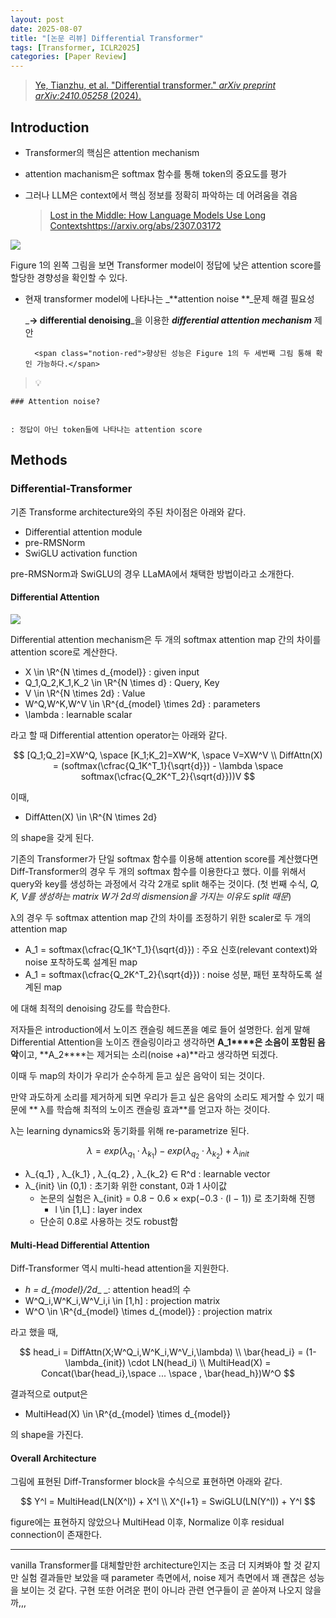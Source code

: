 ```yaml
---
layout: post
date: 2025-08-07
title: "[논문 리뷰] Differential Transformer"
tags: [Transformer, ICLR2025]
categories: [Paper Review]
---
```


> [Ye, Tianzhu, et al. "Differential transformer." ](https://arxiv.org/abs/2410.05258)[_arXiv preprint arXiv:2410.05258_](https://arxiv.org/abs/2410.05258)[ (2024).](https://arxiv.org/abs/2410.05258)



## Introduction

- Transformer의 핵심은 attention mechanism
- attention machanism은 softmax 함수를 통해 token의 중요도를 평가
- 그러나 LLM은 context에서 핵심 정보를 정확히 파악하는 데 어려움을 겪음

	> [Lost in the Middle: How Language Models Use Long Contextshttps://arxiv.org/abs/2307.03172](https://arxiv.org/abs/2307.03172)


![](https://prod-files-secure.s3.us-west-2.amazonaws.com/542b861c-36a8-4051-84e5-8804b6728dba/9083ea56-691a-4752-ae26-47f403431ac8/image.png?X-Amz-Algorithm=AWS4-HMAC-SHA256&X-Amz-Content-Sha256=UNSIGNED-PAYLOAD&X-Amz-Credential=ASIAZI2LB466W4C2CIGA%2F20250826%2Fus-west-2%2Fs3%2Faws4_request&X-Amz-Date=20250826T210055Z&X-Amz-Expires=3600&X-Amz-Security-Token=IQoJb3JpZ2luX2VjECUaCXVzLXdlc3QtMiJGMEQCICxqtG0AqUYz92Uv1KH4qc3MLqsq%2Bzak%2Fw18%2FAixj4XWAiAg2lyX9w5tiVXQBrpWqsgsWk7vYNY9g8rNmM5hcgqwOCr%2FAwh%2BEAAaDDYzNzQyMzE4MzgwNSIMCu2WhNtNl%2FkJuTNTKtwDku9XskwbxX8nEtk0DPgXEwGPEvDDAZwhMIcJFnDdsEidU5OcBCKcmm%2FJwa9meJcwdvQmS2IfT%2BRtZmzahzUBa53TAsHJH0B2hXWkDupBi4SFFh3u%2B3fbZfeMr39dRa%2BpQHhGNfFijnJMNd6K3JkVwOR%2BJx90yGhZ4SEz6xXrDrTvzvFD%2BRH5uFuE4lxfE%2FQZw2t4tKue3bZjp3CRlYFy3ROGqDLNpckYV4XLZjQ%2B840WBFWCJCypdSKdBP4%2B3Zgfgjo7Fs9QKzxM3MvyCYnVDz01LOgLYFadIBSvd%2FmQIad%2BVD2aezC4w6l3%2FAk%2Bpb8p3cisDpW%2FrsG%2FtrNxSARvwo0t2XH%2Ft9QzVdHzkYmDIgU7PzQ3y4Cw3KeWFqg7XrtxwaLPl0iC%2FWhMvpAagbizmKxL7xuX%2BwYyey71LlIZ%2BpYLT0%2BnRyb%2Bqf%2Bs63KOhY%2FM2v42MFmQiw%2BmjNNDNH6JsLGESZhepBJ%2Fuw0u4Bm4ZYLlrMex3pwv20%2BBJWE9ggykEOiEpOpUnH09erOnqL4aPhEkXeAteGGYQK7zH1GL5xbrbt%2FMrBwvm5m8vPmZ3SMK3wpE23cTcpRtbRMsrjkZalKCoG1pObUmNRM8ujoROH%2Fa4FroqiH8gtEOpIgwm7a4xQY6pgEYKDzntqb5migvZidl4yaEE8JymcE66A%2BfrM%2Bmxt5y5R4Zxv0brVlhQhUDl5Zw6XyWn4ihjmMEQikhFHx2%2FlGunwx8tuqsAaZWMQL%2FHFT66GPe7CT4a7rVDnIScwH2d3ZEEgqjFpfYSxl6nqoRYfRLbu43waWEN0WnZZMRBiXtpmH3kRTjTh3uttjoc3gHLUfYxpUWzsy9mACQyhV3LrI5CSYnxIyK&X-Amz-Signature=58b7bdd4184b1821b8a50863e6ad9ab62d0c626897355688698d9d4d143732b5&X-Amz-SignedHeaders=host&x-amz-checksum-mode=ENABLED&x-id=GetObject)


Figure 1의 왼쪽 그림을 보면 Transformer model이 정답에 낮은 attention score를 할당한 경향성을 확인할 수 있다.

- 현재 transformer model에 나타나는 _**attention noise **_문제 해결 필요성

	_**→ differential denoising**_을 이용한 _**differential attention mechanism**_ 제안


		<span class="notion-red">향상된 성능은 Figure 1의 두 세번째 그림 통해 확인 가능하다.</span>


> 💡 


	### Attention noise?


	: 정답이 아닌 token들에 나타나는 attention score



## Methods



### Differential-Transformer


기존 Transforme architecture와의 주된 차이점은 아래와 같다.

- Differential attention module
- pre-RMSNorm
- SwiGLU activation function

pre-RMSNorm과 SwiGLU의 경우 LLaMA에서 채택한 방법이라고 소개한다.



#### Differential Attention


![](https://prod-files-secure.s3.us-west-2.amazonaws.com/542b861c-36a8-4051-84e5-8804b6728dba/116d70b2-1963-4810-9167-f4c7d8a06e8f/image.png?X-Amz-Algorithm=AWS4-HMAC-SHA256&X-Amz-Content-Sha256=UNSIGNED-PAYLOAD&X-Amz-Credential=ASIAZI2LB466W4C2CIGA%2F20250826%2Fus-west-2%2Fs3%2Faws4_request&X-Amz-Date=20250826T210055Z&X-Amz-Expires=3600&X-Amz-Security-Token=IQoJb3JpZ2luX2VjECUaCXVzLXdlc3QtMiJGMEQCICxqtG0AqUYz92Uv1KH4qc3MLqsq%2Bzak%2Fw18%2FAixj4XWAiAg2lyX9w5tiVXQBrpWqsgsWk7vYNY9g8rNmM5hcgqwOCr%2FAwh%2BEAAaDDYzNzQyMzE4MzgwNSIMCu2WhNtNl%2FkJuTNTKtwDku9XskwbxX8nEtk0DPgXEwGPEvDDAZwhMIcJFnDdsEidU5OcBCKcmm%2FJwa9meJcwdvQmS2IfT%2BRtZmzahzUBa53TAsHJH0B2hXWkDupBi4SFFh3u%2B3fbZfeMr39dRa%2BpQHhGNfFijnJMNd6K3JkVwOR%2BJx90yGhZ4SEz6xXrDrTvzvFD%2BRH5uFuE4lxfE%2FQZw2t4tKue3bZjp3CRlYFy3ROGqDLNpckYV4XLZjQ%2B840WBFWCJCypdSKdBP4%2B3Zgfgjo7Fs9QKzxM3MvyCYnVDz01LOgLYFadIBSvd%2FmQIad%2BVD2aezC4w6l3%2FAk%2Bpb8p3cisDpW%2FrsG%2FtrNxSARvwo0t2XH%2Ft9QzVdHzkYmDIgU7PzQ3y4Cw3KeWFqg7XrtxwaLPl0iC%2FWhMvpAagbizmKxL7xuX%2BwYyey71LlIZ%2BpYLT0%2BnRyb%2Bqf%2Bs63KOhY%2FM2v42MFmQiw%2BmjNNDNH6JsLGESZhepBJ%2Fuw0u4Bm4ZYLlrMex3pwv20%2BBJWE9ggykEOiEpOpUnH09erOnqL4aPhEkXeAteGGYQK7zH1GL5xbrbt%2FMrBwvm5m8vPmZ3SMK3wpE23cTcpRtbRMsrjkZalKCoG1pObUmNRM8ujoROH%2Fa4FroqiH8gtEOpIgwm7a4xQY6pgEYKDzntqb5migvZidl4yaEE8JymcE66A%2BfrM%2Bmxt5y5R4Zxv0brVlhQhUDl5Zw6XyWn4ihjmMEQikhFHx2%2FlGunwx8tuqsAaZWMQL%2FHFT66GPe7CT4a7rVDnIScwH2d3ZEEgqjFpfYSxl6nqoRYfRLbu43waWEN0WnZZMRBiXtpmH3kRTjTh3uttjoc3gHLUfYxpUWzsy9mACQyhV3LrI5CSYnxIyK&X-Amz-Signature=0608fbc881b36c2cf04dc419673e419b1862b4dcbd022708b06e2ab5bf74e6e1&X-Amz-SignedHeaders=host&x-amz-checksum-mode=ENABLED&x-id=GetObject)


Differential attention mechanism은 두 개의 softmax attention map 간의 차이를 attention score로 계산한다.

- X \in \R^{N \times d\_{model}} : given input
- Q\_1,Q\_2,K\_1,K\_2 \in \R^{N \times d} : Query, Key
- V \in \R^{N \times 2d} : Value
- W^Q,W^K,W^V \in \R^{d\_{model} \times 2d} : parameters
- \lambda : learnable scalar

라고 할 때 Differential attention operator는 아래와 같다.


$$
[Q_1;Q_2]=XW^Q, \space [K_1;K_2]=XW^K, \space V=XW^V \\
DiffAttn(X) = (softmax(\cfrac{Q_1K^T_1}{\sqrt{d}}) - \lambda \space softmax(\cfrac{Q_2K^T_2}{\sqrt{d}}))V
$$


이때,

- DiffAtten(X) \in \R^{N \times 2d}

의 shape을 갖게 된다.


기존의 Transformer가 단일 softmax 함수를 이용해 attention score를 계산했다면 Diff-Transformer의 경우 두 개의 softmax 함수를 이용한다고 했다. 이를 위해서 query와 key를 생성하는 과정에서 각각 2개로 split 해주는 것이다. <span class="notion-red">(첫 번째 수식, </span><span class="notion-red">_Q, K, V를 생성하는 matrix W가 2d의 dismension을 가지는 이유도 split 때문_</span><span class="notion-red">)</span>


 λ의 경우 두 softmax attention map 간의 차이를 조정하기 위한 scaler로 두 개의 attention map

- A\_1 = softmax(\cfrac{Q\_1K^T\_1}{\sqrt{d}}) : 주요 신호(relevant context)와 noise 포착하도록 설계된 map
- A\_1 = softmax(\cfrac{Q\_2K^T\_2}{\sqrt{d}}) : noise 성분, 패턴 포착하도록 설계된 map 

에 대해 최적의 denoising 강도를 학습한다.


저자들은 introduction에서 노이즈 캔슬링 헤드폰을 예로 들어 설명한다. 쉽게 말해 Differential Attention을 노이즈 캔슬링이라고 생각하면 **A\_1****은 소음이 포함된 음악**이고, **A\_2****는 제거되는 소리(noise +a)**라고 생각하면 되겠다. 


이때 두 map의 차이가 우리가 순수하게 듣고 싶은 음악이 되는 것이다. 


만약 과도하게 소리를 제거하게 되면 우리가 듣고 싶은 음악의 소리도 제거할 수 있기 때문에 ** λ를 학습해 최적의 노이즈 캔슬링 효과**를 얻고자 하는 것이다.


λ는 learning dynamics와 동기화를 위해 re-parametrize 된다.


$$
\lambda = exp(\lambda_{q_1} \cdot \lambda_{k_1}) - exp(\lambda_{q_2} \cdot \lambda_{k_2}) + \lambda_{init}
$$

- λ\_{q\_1} , λ\_{k\_1} , λ\_{q\_2} , λ\_{k\_2} ∈ R^d : learnable vector
- λ\_{init} \in (0,1) : 초기화 위한 constant, 0과 1 사이값
	- 논문의 실험은 λ\_{init} = 0.8 − 0.6 × exp(−0.3 · (l − 1)) 로 초기화해 진행
		- l \in [1,L] : layer index
	- 단순히 0.8로 사용하는 것도 robust함


#### **Multi-Head Differential Attention**


Diff-Transformer 역시 multi-head attention을 지원한다.

- _h = d\_{model}/2d__ _: attention head의 수
- W^Q\_i,W^K\_i,W^V\_i,i \in [1,h] : projection matrix
- W^O \in \R^{d\_{model} \times d\_{model}} : projection matrix

라고 했을 때,


$$
head_i = DiffAttn(X;W^Q_i,W^K_i,W^V_i,\lambda) \\
\bar{head_i} = (1-\lambda_{init}) \cdot LN(head_i) \\
MultiHead(X) = Concat(\bar{head_i},\space ... \space , \bar{head_h})W^O
$$


결과적으로 output은

- MultiHead(X) \in \R^{d\_{model} \times d\_{model}}

의 shape을 가진다.



#### Overall Architecture


그림에 표현된 Diff-Transformer block을 수식으로 표현하면 아래와 같다.


$$
Y^l = MultiHead(LN(X^l)) + X^l \\
X^{l+1} = SwiGLU(LN(Y^l)) + Y^l
$$


figure에는 표현하지 않았으나 MultiHead 이후, Normalize 이후 residual connection이 존재한다.


---


vanilla Transformer를 대체할만한 architecture인지는 조금 더 지켜봐야 할 것 같지만 실험 결과들만 보았을 때 parameter 측면에서, noise 제거 측면에서 꽤 괜찮은 성능을 보이는 것 같다. 구현 또한 어려운 편이 아니라 관련 연구들이 곧 쏟아져 나오지 않을까,,,

